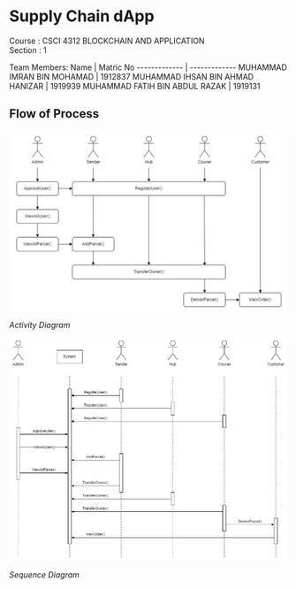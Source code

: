 # Supply Chain dApp

Course : CSCI 4312 BLOCKCHAIN AND APPLICATION <br />
Section : 1

Team Members:
Name  | Matric No
------------- | -------------
MUHAMMAD IMRAN BIN MOHAMAD  | 1912837
MUHAMMAD IHSAN BIN AHMAD HANIZAR  | 1919939
MUHAMMAD FATIH BIN ABDUL RAZAK  | 1919131


## Flow of Process

![Activity Diagram](https://github.com/0xh34rtl3ss/SupplyChain_dApp/blob/main/assets/Screenshot%202023-01-03%20at%2022.11.50.png)

*Activity Diagram*

![Sequence Diagram](https://github.com/0xh34rtl3ss/SupplyChain_dApp/blob/main/assets/Sequence%20Diagram.png)

*Sequence Diagram*

